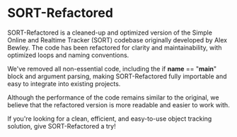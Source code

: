 # SORT-Refactored
SORT-Refactored is a cleaned-up and optimized version of the Simple Online and Realtime Tracker (SORT) codebase originally developed by Alex Bewley. The code has been refactored for clarity and maintainability, with optimized loops and naming conventions.

We've removed all non-essential code, including the if __name__ == "__main__" block and argument parsing, making SORT-Refactored fully importable and easy to integrate into existing projects.

Although the performance of the code remains similar to the original, we believe that the refactored version is more readable and easier to work with.

If you're looking for a clean, efficient, and easy-to-use object tracking solution, give SORT-Refactored a try!
